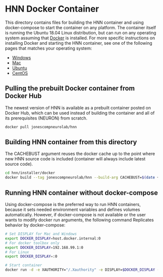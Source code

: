 # HNN Docker Container

This directory contains files for building the HNN container and using docker-compose to start the container on any platform. The container itself is running the Ubuntu 18.04 Linux distribution, but can run on any operating system assuming that [Docker](https://www.docker.com/) is installed. For more specific instructions on installing Docker and starting the HNN container, see one of the following pages that matches your operating system:

* [Windows](../windows)
* [Mac](../mac)
* [Ubuntu](../ubuntu)
* [CentOS](../centos)

## Pulling the prebuilt Docker container from Docker Hub

The newest version of HNN is available as a prebuilt container posted on Docker Hub, which can be used instead of building the container and all of its prerequisites (NEURON) from scratch.

```bash
docker pull jonescompneurolab/hnn
```

## Building HNN container from this directory

The CACHEBUST argument reuses the docker cache up to the point where new HNN source code is included (container will always include latest source code).

```bash
cd hnn/installer/docker
docker build --tag jonescompneurolab/hnn --build-arg CACHEBUST=$(date +%s) .
```

## Running HNN container without docker-compose

Using docker-compose is the preferred way to run HNN containers, because it sets needed environment variables and defines volumes automatically. However, if docker-compose is not available or the user wants to modify docker run arguments, the following command Replicates behavior by docker-compose:

```bash
# Set DISPLAY for Mac and Windows
export DOCKER_DISPLAY=host.docker.internal:0
# For docker toolbox only
export DOCKER_DISPLAY=192.168.99.1:0
# For Linux
export DOCKER_DISPLAY=:0

# Start container
docker run -d -e XAUTHORITY="/.Xauthority" -e DISPLAY=$DOCKER_DISPLAY -v "./hnn:/home/hnn_user/hnn" -v ~/.Xauthority:/.Xauthority -v /tmp/.X11-unix:/tmp/.X11-unix jonescompneurolab/hnn /home/hnn_user/start_hnn.sh
```
